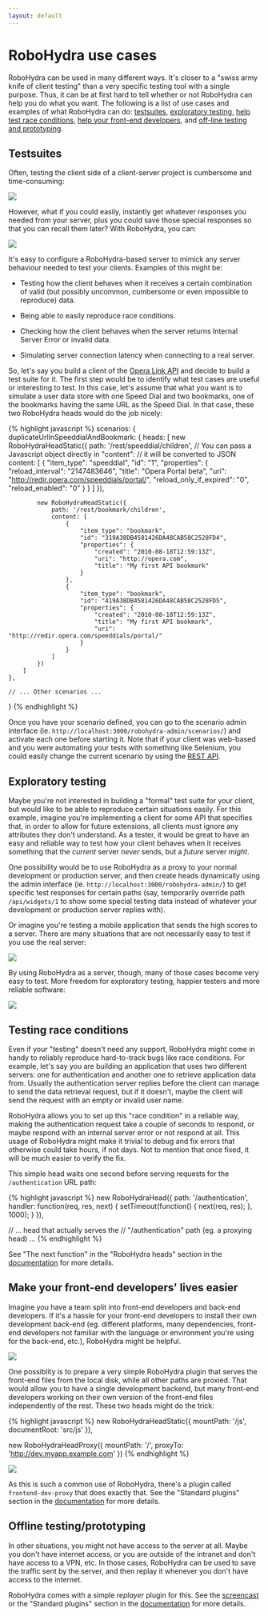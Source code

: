 ```yaml
---
layout: default
---
```

RoboHydra use cases
===================

RoboHydra can be used in many different ways. It's closer to a "swiss
army knife of client testing" than a very specific testing tool with a
single purpose. Thus, it can be at first hard to tell whether or not
RoboHydra can help you do what you want. The following is a list of
use cases and examples of what RoboHydra can do:
[testsuites](#testsuites), [exploratory
testing](#exploratory-testing), [help test race
conditions](#testing-race-conditions), [help your front-end
developers](#make-your-front-end-developers-lives-easier), and
[off-line testing and prototyping](#offline-testingprototyping).

Testsuites
----------

Often, testing the client side of a client-server project is
cumbersome and time-consuming:

<img src="../static/img/testsuite-comic1.png" />

However, what if you could easily, instantly get whatever responses
you needed from your server, plus you could save those special
responses so that you can recall them later? With RoboHydra, you can:

<img src="../static/img/testsuite-comic2.png" />

It's easy to configure a RoboHydra-based server to mimick any server
behaviour needed to test your clients. Examples of this might be:

* Testing how the client behaves when it receives a certain
combination of valid (but possibly uncommon, cumbersome or even
impossible to reproduce) data.

* Being able to easily reproduce race conditions.

* Checking how the client behaves when the server returns Internal
Server Error or invalid data.

* Simulating server connection latency when connecting to a real
server.

So, let's say you build a client of the [Opera Link
API](http://www.opera.com/docs/apis/linkrest/)
and decide to build a test suite for it. The first step would be to
identify what test cases are useful or interesting to test. In this
case, let's assume that what you want is to simulate a user data store
with one Speed Dial and two bookmarks, one of the bookmarks having the
same URL as the Speed Dial. In that case, these two RoboHydra heads
would do the job nicely:

{% highlight javascript %}
scenarios: {
    duplicateUrlInSpeeddialAndBookmark: {
        heads: [
            new RoboHydraHeadStatic({
                path: '/rest/speeddial/children',
                // You can pass a Javascript object directly in "content":
                // it will be converted to JSON
                content: [
                    {
                        "item_type": "speeddial",
                        "id": "1",
                        "properties": {
                            "reload_interval": "2147483646",
                            "title": "Opera Portal beta",
                            "uri": "http://redir.opera.com/speeddials/portal/",
                            "reload_only_if_expired": "0",
                            "reload_enabled": "0"
                        }
                    }
                ]
            }),

            new RoboHydraHeadStatic({
                path: '/rest/bookmark/children',
                content: [
                    {
                        "item_type": "bookmark",
                        "id": "319A38DB4581426DA48CAB58C2528FD4",
                        "properties": {
                            "created": "2010-08-18T12:59:13Z",
                            "uri": "http://opera.com",
                            "title": "My first API bookmark"
                        }
                    },
                    {
                        "item_type": "bookmark",
                        "id": "419A38DB4581426DA48CAB58C2528FD5",
                        "properties": {
                            "created": "2010-08-18T12:59:13Z",
                            "title": "My first API bookmark",
                            "uri": "http://redir.opera.com/speeddials/portal/"
                        }
                    }
                ]
            })
        ]
    },

    // ... Other scenarios ...
}
{% endhighlight %}

Once you have your scenario defined, you can go to the scenario admin
interface (ie. `http://localhost:3000/robohydra-admin/scenarios/`) and
activate each one before starting it. Note that if your client was
web-based and you were automating your tests with something like
Selenium, you could easily change the current scenario by using the
[REST API](/docs/head/rest/).


Exploratory testing
-------------------

Maybe you're not interested in building a "formal" test suite for your
client, but would like to be able to reproduce certain situations
easily. For this example, imagine you're implementing a client for
some API that specifies that, in order to allow for future extensions,
all clients must ignore any attributes they don't understand. As a
tester, it would be great to have an easy and reliable way to test how
your client behaves when it receives something that the _current_
server _never_ sends, but a _future_ server _might_.

One possibility would be to use RoboHydra as a proxy to your normal
development or production server, and then create heads dynamically using
the admin interface (ie. `http://localhost:3000/robohydra-admin/`) to get
specific test responses for certain paths (say, temporarily override
path `/api/widgets/1` to show some special testing data instead of
whatever your development or production server replies with).

Or imagine you're testing a mobile application that sends the high
scores to a server. There are many situations that are not necessarily
easy to test if you use the real server:

<img src="../static/img/exploratory-comic1.png" />

By using RoboHydra as a server, though, many of those cases become
very easy to test. More freedom for exploratory testing, happier
testers and more reliable software:

<img src="../static/img/exploratory-comic2.png" />


Testing race conditions
-----------------------

Even if your "testing" doesn't need any support, RoboHydra might come
in handy to reliably reproduce hard-to-track bugs like race
conditions.  For example, let's say you are building an application
that uses two different servers: one for authentication and another
one to retrieve application data from. Usually the authentication
server replies before the client can manage to send the data retrieval
request, but if it doesn't, maybe the client will send the request
with an empty or invalid user name.

RoboHydra allows you to set up this "race condition" in a reliable
way, making the authentication request take a couple of seconds to
respond, or maybe respond with an internal server error or not respond
at all. This usage of RoboHydra might make it trivial to debug and fix
errors that otherwise could take hours, if not days. Not to mention
that once fixed, it will be much easier to verify the fix.

This simple head waits one second before serving requests for the
`/authentication` URL path:

{% highlight javascript %}
new RoboHydraHead({
    path: '/authentication',
    handler: function(req, res, next) {
        setTimeout(function() {
            next(req, res);
        }, 1000);
    }
}),

// ... head that actually serves the
// "/authentication" path (eg. a proxying head) ...
{% endhighlight %}

See "The next function" in the "RoboHydra heads" section in the
[documentation](/docs/) for more details.


Make your front-end developers' lives easier
--------------------------------------------

Imagine you have a team split into front-end developers and back-end
developers. If it's a hassle for your front-end developers to install
their own development back-end (eg. different platforms, many
dependencies, front-end developers not familiar with the language or
environment you're using for the back-end, etc.), RoboHydra might be
helpful.

<img src="../static/img/frontend-comic1.png" />

One possiblity is to prepare a very simple RoboHydra plugin that
serves the front-end files from the local disk, while all other paths
are proxied. That would allow you to have a single development
backend, but many front-end developers working on their own version of
the front-end files independently of the rest. These two heads might
do the trick:

{% highlight javascript %}
new RoboHydraHeadStatic({
    mountPath: '/js',
    documentRoot: 'src/js'
}),

new RoboHydraHeadProxy({
    mountPath: '/',
    proxyTo: 'http://dev.myapp.example.com'
})
{% endhighlight %}

<img src="../static/img/frontend-comic2.png" />

As this is such a common use of RoboHydra, there's a plugin called
`frontend-dev-proxy` that does exactly that. See the "Standard
plugins" section in the [documentation](/docs/) for more details.


Offline testing/prototyping
---------------------------

In other situations, you might not have access to the server at
all. Maybe you don't have internet access, or you are outside of the
intranet and don't have access to a VPN, etc. In those cases,
RoboHydra can be used to save the traffic sent by the server, and then
replay it whenever you don't have access to the internet.

RoboHydra comes with a simple _replayer_ plugin for this. See the
[screencast](http://www.youtube.com/watch?v=tuEOSoi0RFM) or the
"Standard plugins" section in the [documentation](/docs/) for more
details.
